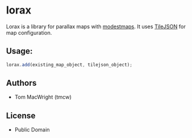 # lorax

Lorax is a library for parallax maps with [modestmaps](http://github.com/stamen/modestmaps-js).
It uses [TileJSON](http://github.com/mapbox/tilejson) for map configuration.

## Usage:

```javascript
lorax.add(existing_map_object, tilejson_object);
```

## Authors

* Tom MacWright (tmcw)

## License

* Public Domain